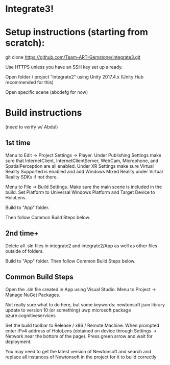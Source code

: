 # Integrate3!
# Setup instructions (starting from scratch):

git clone https://github.com/Team-ART-Gemstone/integrate3.git

Use HTTPS unless you have an SSH key set up already.

Open folder / project "integrate2" using Unity 2017.4.x (Unity Hub recommended for this)

Open specific scene (abcdefg for now)

# Build instructions

(need to verify w/ Abdul)

## 1st time

Menu to Edit -> Project Settings -> Player. Under Publishing Settings make sure that InternetClient, InternetClientServer, WebCam, Microphone, and SpatialPerception are all enabled. Under XR Settings make sure Virtual Reality Supported is enabled and add Windows Mixed Reality under Virtual Reality SDKs if not there.

Menu to File -> Build Settings. Make sure the main scene is included in the build. Set Platform to Universal Windows Platform and Target Device to HoloLens.

Build to "App" folder.

Then follow Common Build Steps below.

## 2nd time+

Delete all .sln files in integrate2 and integrate2/App as well as other files outside of folders.

Build to "App" folder. Then follow Common Build Steps below.

## Common Build Steps

Open the .sln file created in App using Visual Studio. Menu to Project -> Manage NuGet Packages.

Not really sure what to do here, but some keywords:
newtonsoft json library update to version 10 (or something)
uwp microsoft package
azure.cognitiveservices

Set the build toolbar to Release / x86 / Remote Machine. When prompted enter IPv4 address of HoloLens (obtained on device through Settings -> Network near the bottom of the page). Press green arrow and wait for deployment.

You may need to get the latest version of Newtonsoft and search and replace all instances of Newtonsoft in the project for it to build correctly
